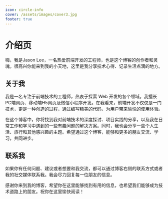 ```yaml
---
icon: circle-info
cover: /assets/images/cover3.jpg
footer: true
---
```

# 介绍页

嗨，我是Jason Lee，一名热爱前端开发的工程师，也是这个博客的创作者和灵魂。很高兴你能来到我的小天地，这里是我分享技术心得、记录生活点滴的地方。

## 关于我

我是一名专注于前端技术的工程师，热衷于探索 Web 开发的各个领域。我擅长PC端网页、移动端H5网页及微信小程序开发。在我看来，前端开发不仅仅是一门技术，更是一种创造的过程，通过编写精美的代码，为用户带来愉悦的使用体验。

在这个博客中，你将找到我对前端技术的深度探讨、项目实践的分享，以及我在日常工作和学习中遇到的一些有趣问题的解决方案。同时，我也会分享一些个人生活、旅行和其他感兴趣的主题。希望通过这个博客，能够和更多的朋友交流、学习，共同进步。

## 联系我

如果你有任何问题、建议或者想要和我交流，都可以通过博客右侧的联系方式或者我的社交媒体联系我。我会尽力回复每一位朋友的信息。

感谢你来到我的博客，希望你在这里能够找到有用的信息，也希望我们能够成为技术道路上的朋友。祝你在这里愉快阅读！
